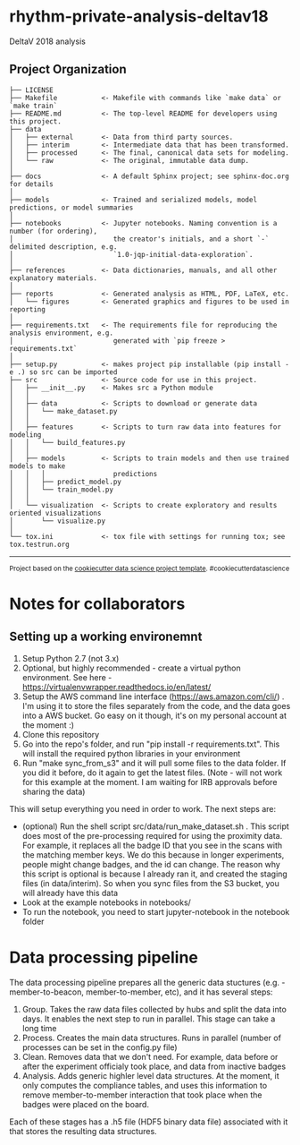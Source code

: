 rhythm-private-analysis-deltav18
==============================

DeltaV 2018 analysis

Project Organization
------------

    ├── LICENSE
    ├── Makefile           <- Makefile with commands like `make data` or `make train`
    ├── README.md          <- The top-level README for developers using this project.
    ├── data
    │   ├── external       <- Data from third party sources.
    │   ├── interim        <- Intermediate data that has been transformed.
    │   ├── processed      <- The final, canonical data sets for modeling.
    │   └── raw            <- The original, immutable data dump.
    │
    ├── docs               <- A default Sphinx project; see sphinx-doc.org for details
    │
    ├── models             <- Trained and serialized models, model predictions, or model summaries
    │
    ├── notebooks          <- Jupyter notebooks. Naming convention is a number (for ordering),
    │                         the creator's initials, and a short `-` delimited description, e.g.
    │                         `1.0-jqp-initial-data-exploration`.
    │
    ├── references         <- Data dictionaries, manuals, and all other explanatory materials.
    │
    ├── reports            <- Generated analysis as HTML, PDF, LaTeX, etc.
    │   └── figures        <- Generated graphics and figures to be used in reporting
    │
    ├── requirements.txt   <- The requirements file for reproducing the analysis environment, e.g.
    │                         generated with `pip freeze > requirements.txt`
    │
    ├── setup.py           <- makes project pip installable (pip install -e .) so src can be imported
    ├── src                <- Source code for use in this project.
    │   ├── __init__.py    <- Makes src a Python module
    │   │
    │   ├── data           <- Scripts to download or generate data
    │   │   └── make_dataset.py
    │   │
    │   ├── features       <- Scripts to turn raw data into features for modeling
    │   │   └── build_features.py
    │   │
    │   ├── models         <- Scripts to train models and then use trained models to make
    │   │   │                 predictions
    │   │   ├── predict_model.py
    │   │   └── train_model.py
    │   │
    │   └── visualization  <- Scripts to create exploratory and results oriented visualizations
    │       └── visualize.py
    │
    └── tox.ini            <- tox file with settings for running tox; see tox.testrun.org


--------

<p><small>Project based on the <a target="_blank" href="https://drivendata.github.io/cookiecutter-data-science/">cookiecutter data science project template</a>. #cookiecutterdatascience</small></p>

# Notes for collaborators
## Setting up a working environemnt
1. Setup Python 2.7 (not 3.x)
2. Optional, but highly recommended - create a virtual python environment. See here - https://virtualenvwrapper.readthedocs.io/en/latest/ 
3. Setup the AWS command line interface (https://aws.amazon.com/cli/) . I'm using it to store the files separately from the code, and the data goes into a AWS bucket. Go easy on it though, it's on my personal account at the moment :) 
4. Clone this repository
5. Go into the repo's folder, and run "pip install -r requirements.txt". This will install the required python libraries in your environment
6. Run "make sync_from_s3" and it will pull some files to the data folder. If you did it before, do it again to get the latest files. (Note - will not work for this example at the moment. I am waiting for IRB approvals before sharing the data)


This will setup everything you need in order to work. The next steps are:
* (optional) Run the shell script src/data/run_make_dataset.sh . This script does most of the pre-processing required for using the proximity data. For example, it replaces all the badge ID that you see in the scans with the matching member keys. We do this because in longer experiments, people might change badges, and the id can change. The reason why this script is optional is because I already ran it, and created the staging files (in data/interim). So when you sync files from the S3 bucket, you will already have this data
* Look at the example notebooks in notebooks/
* To run the notebook, you need to start jupyter-notebook in the notebook folder

# Data processing pipeline
The data processing pipeline prepares all the generic data stuctures (e.g. - member-to-beacon, member-to-member, etc), and it has several steps:
1. Group. Takes the raw data files collected by hubs and split the data into days. It enables the next step to run in parallel. This stage can take a long time
2. Process. Creates the main data structures. Runs in parallel (number of processes can be set in the config.py file)
3. Clean. Removes data that we don't need. For example, data before or after the experiment officialy took place, and data from inactive badges
4. Analysis. Adds generic highler level data structures. At the moment, it only computes the compliance tables, and uses this information to remove member-to-member interaction that took place when the badges were placed on the board.

Each of these stages has a .h5 file (HDF5 binary data file) associated with it that stores the resulting data structures.


